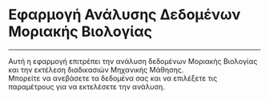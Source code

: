 # Εφαρμογή Ανάλυσης Δεδομένων Μοριακής Βιολογίας

---

Αυτή η εφαρμογή επιτρέπει την ανάλυση δεδομένων Μοριακής Βιολογίας και την εκτέλεση διαδικασιών Μηχανικής Μάθησης. \
Μπορείτε να ανεβάσετε τα δεδομένα σας και να επιλέξετε τις παραμέτρους για να εκτελέσετε την ανάλυση.
